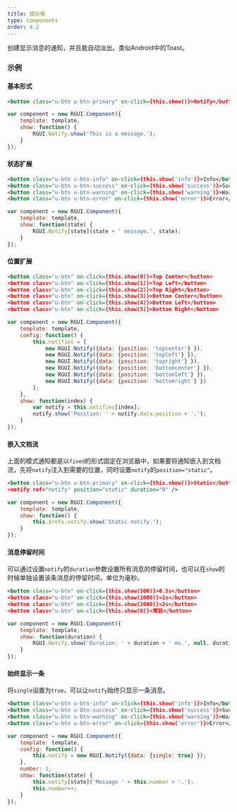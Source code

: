 ```yaml
---
title: 提示框
type: components
order: 4.2
---
```


创建显示消息的通知，并且能自动淡出。类似Android中的Toast。

### 示例
#### 基本形式

<div class="m-example"></div>

```xml
<button class="u-btn u-btn-primary" on-click={this.show()}>Notify</button>
```

```javascript
var component = new RGUI.Component({
    template: template,
    show: function() {
        RGUI.Notify.show('This is a message.');
    }
});
```

#### 状态扩展

<div class="m-example"></div>

```xml
<button class="u-btn u-btn-info" on-click={this.show('info')}>Info</button>
<button class="u-btn u-btn-success" on-click={this.show('success')}>Success</button>
<button class="u-btn u-btn-warning" on-click={this.show('warning')}>Warning</button>
<button class="u-btn u-btn-error" on-click={this.show('error')}>Error</button>
```

```javascript
var component = new RGUI.Component({
    template: template,
    show: function(state) {
        RGUI.Notify[state](state + ' message.', state);
    }
});
```

#### 位置扩展

<div class="m-example"></div>

```xml
<button class="u-btn" on-click={this.show(0)}>Top Center</button>
<button class="u-btn" on-click={this.show(1)}>Top Left</button>
<button class="u-btn" on-click={this.show(2)}>Top Right</button>
<button class="u-btn" on-click={this.show(3)}>Bottom Center</button>
<button class="u-btn" on-click={this.show(4)}>Bottom Left</button>
<button class="u-btn" on-click={this.show(5)}>Bottom Right</button>
```

```javascript
var component = new RGUI.Component({
    template: template,
    config: function() {
        this.notifies = [
            new RGUI.Notify({data: {position: 'topcenter'} }),
            new RGUI.Notify({data: {position: 'topleft'} }),
            new RGUI.Notify({data: {position: 'topright'} }),
            new RGUI.Notify({data: {position: 'bottomcenter'} }),
            new RGUI.Notify({data: {position: 'bottomleft'} }),
            new RGUI.Notify({data: {position: 'bottomright'} })
        ];
    },
    show: function(index) {
        var notify = this.notifies[index];
        notify.show('Position: ' + notify.data.position + '.');
    }
});
```

#### 嵌入文档流

上面的模式通知都是以`fixed`的形式固定在浏览器中，如果要将通知嵌入到文档流，先将`notify`注入到需要的位置，同时设置`notify`的`position="static"`。

<div class="m-example"></div>

```xml
<button class="u-btn u-btn-primary" on-click={this.show()}>Static</button>
<notify ref="notify" position="static" duration="0" />
```

```javascript
var component = new RGUI.Component({
    template: template,
    show: function() {
        this.$refs.notify.show('Static notify.');
    }
});
```

#### 消息停留时间

可以通过设置`notify`的`duration`参数设置所有消息的停留时间，也可以在`show`的时候单独设置该条消息的停留时间，单位为毫秒。

<div class="m-example"></div>

```xml
<button class="u-btn" on-click={this.show(500)}>0.5s</button>
<button class="u-btn" on-click={this.show(1000)}>1s</button>
<button class="u-btn" on-click={this.show(2000)}>2s</button>
<button class="u-btn" on-click={this.show(0)}>常驻</button>
```

```javascript
var component = new RGUI.Component({
    template: template,
    show: function(duration) {
        RGUI.Notify.show('Duration: ' + duration + ' ms.', null, duration);
    }
});
```

#### 始终显示一条

将`single`设置为`true`，可以让`notify`始终只显示一条消息。

<div class="m-example"></div>

```xml
<button class="u-btn u-btn-info" on-click={this.show('info')}>Info</button>
<button class="u-btn u-btn-success" on-click={this.show('success')}>Success</button>
<button class="u-btn u-btn-warning" on-click={this.show('warning')}>Warning</button>
<button class="u-btn u-btn-error" on-click={this.show('error')}>Error</button>
```

```javascript
var component = new RGUI.Component({
    template: template,
    config: function() {
        this.notify = new RGUI.Notify({data: {single: true} });
    },
    number: 1,
    show: function(state) {
        this.notify[state]('Message ' + this.number + '.');
        this.number++;
    }
});
```
